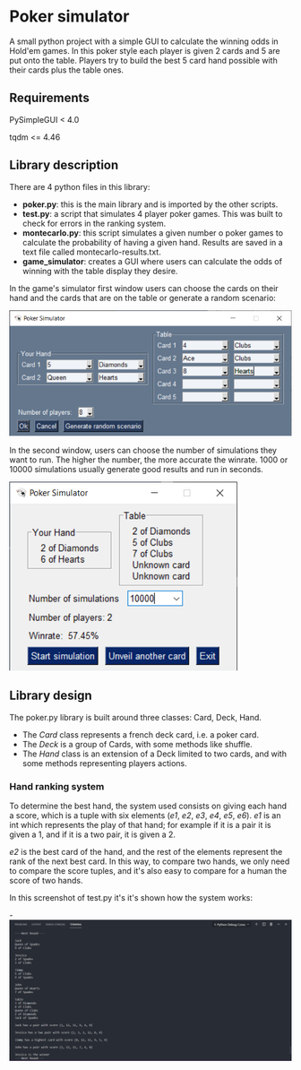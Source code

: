 # Poker simulator
A small python project with a simple GUI to calculate the winning odds in Hold'em games. In this poker style each player
is given 2 cards and 5 are put onto the table. Players try to build the best 5 card hand possible with their cards 
plus the table ones.

## Requirements
PySimpleGUI < 4.0

tqdm <= 4.46

## Library description
There are 4 python files in this library:

- **poker.py**: this is the main library and is imported by the other scripts.
- **test.py**: a script that simulates 4 player poker games. This was built to check for
errors in the ranking system.
- **montecarlo.py**: this script simulates a given number o poker games to
calculate the probability of having a given hand. Results are saved
in a text file called montecarlo-results.txt.
- **game_simulator**: creates a GUI where users can calculate the odds of winning with
the table display they desire.

In the game's simulator first window users can choose the cards
on their hand and the cards that are on the table or generate a random scenario:

![First window](images/window1.png)

In the second window, users can choose the number of simulations they want to run.
The higher the number, the more accurate the winrate. 1000 or 10000 simulations usually
generate good results and run in seconds.

![Second window](images/window2.png)

## Library design
The poker.py library is built around three classes: Card, Deck, Hand.

- The *Card* class represents a french deck card, i.e. a poker card.
- The *Deck* is a group of Cards, with some methods like shuffle.
- The *Hand* class is an extension of a Deck limited to two cards,
and with some methods representing players actions.

### Hand ranking system
To determine the best hand, the system used consists on giving each hand a score, which is 
a tuple with six elements (*e1*, *e2*, *e3*, *e4*, *e5*, *e6*).
*e1* is an int which represents the play of that hand; for example if it is a pair it is given
a 1, and if it is a two pair, it is given a 2.

*e2* is the best card of the hand, and the rest of the elements represent the rank of the next best card.
In this way, to compare two hands, we only need to compare the score tuples, and it's also
easy to compare for a human the score of two hands.

In this screenshot of test.py it's it's shown how the system works:

-![Console game](images/test.png)